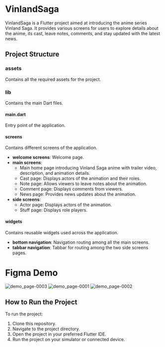 # VinlandSaga

VinlandSaga is a Flutter project aimed at introducing the anime series Vinland Saga. It provides various screens for users to explore details about the anime, its cast, leave notes, comments, and stay updated with the latest news.

## Project Structure

### assets
Contains all the required assets for the project.

### lib
Contains the main Dart files.

#### main.dart
Entry point of the application.

#### screens
Contains different screens of the application.

- **welcome screens**: Welcome page.
- **main screens**:
  - Main home page introducing Vinland Saga anime with trailer video, description, and animation details.
  - Cast page: Displays actors of the animation and their roles.
  - Note page: Allows viewers to leave notes about the animation.
  - Comment page: Displays comments from viewers.
  - News page: Provides news updates about the animation.
- **side screens**:
  - Actor page: Displays actors of the animation.
  - Stuff page: Displays role players.

#### widgets
Contains reusable widgets used across the application.

- **bottom navigation**: Navigation routing among all the main screens.
- **tabbar navigation**: Tabbar for routing among the two side screens pages.



# Figma Demo

![demo_page-0003](https://github.com/YasarMushtaq1/anime_vinlandsaga/assets/124120950/431bb134-dbc4-4804-a4d7-d266c519362f)
![demo_page-0001](https://github.com/YasarMushtaq1/anime_vinlandsaga/assets/124120950/05053f19-a54a-4de7-a08e-26710b1c96cb)
![demo_page-0002](https://github.com/YasarMushtaq1/anime_vinlandsaga/assets/124120950/50b0e3fa-4dfa-4877-8d93-d02ca7ba34b5)

## How to Run the Project

To run the project:

1. Clone this repository. 
2. Navigate to the project directory.
3. Open the project in your preferred Flutter IDE.
4. Run the project on your simulator or connected device.

